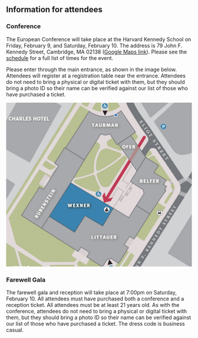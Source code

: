 ## Information for attendees

### Conference

The European Conference will take place at the Harvard Kennedy School on Friday, February 9, and Saturday, February 10. The address is 79 John F. Kennedy Street, Cambridge, MA 02138 ([Google Maps link](https://www.google.fr/maps/place/42%C2%B022'18.5%22N+71%C2%B007'17.8%22W/@42.371812,-71.121622,17z/data=!3m1!4b1!4m4!3m3!8m2!3d42.371812!4d-71.121622)). Please see the [schedule](https://euroconf.eu/schedule/) for a full list of times for the event.

Please enter through the main entrance, as shown in the image below. Attendees will register at a registration table near the entrance. Attendees do not need to bring a physical or digital ticket with them, but they should bring a photo ID so their name can be verified against our list of those who have purchased a ticket. <div class='hks-map'>![image](hks-map.png)</div>

### Farewell Gala

The farewell gala and reception will take place at 7:00pm on Saturday, February 10. All attendees must have purchased both a conference and a reception ticket. All attendees must be at least 21 years old. As with the conference, attendees do not need to bring a physical or digital ticket with them, but they should bring a photo ID so their name can be verified against our list of those who have purchased a ticket. The dress code is business casual. 
